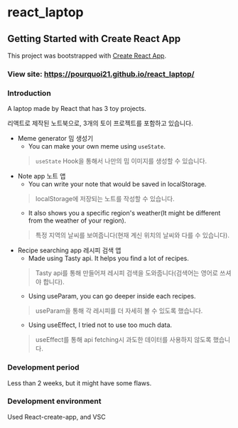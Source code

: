 # react_laptop

## Getting Started with Create React App

This project was bootstrapped with [Create React App](https://github.com/facebook/create-react-app).

### View site: https://pourquoi21.github.io/react_laptop/

### Introduction
A laptop made by React that has 3 toy projects.

리액트로 제작된 노트북으로, 3개의 토이 프로젝트를 포함하고 있습니다.
* Meme generator 밈 생성기
  * You can make your own meme using `useState`. 
  > `useState` Hook을 통해서 나만의 밈 이미지를 생성할 수 있습니다.
* Note app 노트 앱
  * You can write your note that would be saved in localStorage.
  > localStorage에 저장되는 노트를 작성할 수 있습니다.
  * It also shows you a specific region's weather(It might be different from the weather of your region).
  > 특정 지역의 날씨를 보여줍니다(현재 계신 위치의 날씨와 다를 수 있습니다).
* Recipe searching app 레시피 검색 앱
  * Made using Tasty api. It helps you find a lot of recipes.
  > Tasty api를 통해 만들어져 레시피 검색을 도와줍니다(검색어는 영어로 쓰셔야 합니다).
  * Using useParam, you can go deeper inside each recipes.
  > useParam을 통해 각 레시피를 더 자세히 볼 수 있도록 했습니다.
  * Using useEffect, I tried not to use too much data.
  > useEffect를 통해 api fetching시 과도한 데이터를 사용하지 않도록 했습니다.

### Development period
Less than 2 weeks, but it might have some flaws.

### Development environment
Used React-create-app, and VSC
